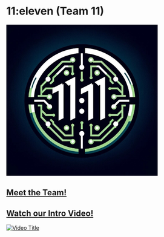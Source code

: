 # 11:eleven (Team 11)

<img src="./admin/branding/teamlogo.png" alt="Team Logo" width="400" >

## [Meet the Team!](./admin/team.md)

## [Watch our Intro Video!](./admin/videos/teamintro.mp4)

[![Video Title](https://img.youtube.com/vi/q5HPSAvT3i8/0.jpg)](https://www.youtube.com/watch?v=q5HPSAvT3i8)

